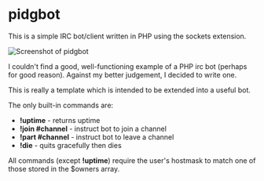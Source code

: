 # pidgbot
This is a simple IRC bot/client written in PHP using the sockets extension.

![Screenshot of pidgbot](https://raw.githubusercontent.com/pidg/pidgbot/master/screenshot.png)

I couldn't find a good, well-functioning example of a PHP irc bot (perhaps for good reason). Against my better judgement, I decided to write one.

This is really a template which is intended to be extended into a useful bot.

The only built-in commands are:

* **!uptime** - returns uptime
* **!join #channel** - instruct bot to join a channel
* **!part #channel** - instruct bot to leave a channel
* **!die** - quits gracefully then dies

All commands (except **!uptime**) require the user's hostmask to match one of those stored in the $owners array.
